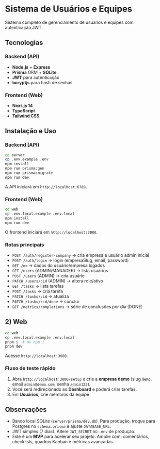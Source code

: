 # Sistema de Usuários e Equipes

Sistema completo de gerenciamento de usuários e equipes com autenticação JWT.

## Tecnologias

### Backend (API)
- **Node.js** + **Express**
- **Prisma** ORM + **SQLite** 
- **JWT** para autenticação
- **bcryptjs** para hash de senhas

### Frontend (Web)
- **Next.js 14** 
- **TypeScript**
- **Tailwind CSS**

## Instalação e Uso

### Backend (API)
```bash
cd server
cp .env.example .env
npm install
npm run prisma:gen
npm run prisma:migrate
npm run dev
```
A API iniciará em `http://localhost:6789`.

### Frontend (Web)
```bash
cd web
cp .env.local.example .env.local
npm install
npm run dev
```
O frontend iniciará em `http://localhost:3000`.

### Rotas principais
- `POST /auth/register-company` → cria empresa e usuário admin inicial
- `POST /auth/login` → login (empresaSlug, email, password)
- `GET /me` → dados do usuário/empresa logados
- `GET /users` (ADMIN/MANAGER) → lista usuários
- `POST /users` (ADMIN) → cria usuário
- `PATCH /users/:id` (ADMIN) → altera role/ativo
- `GET /tasks` → lista tarefas
- `POST /tasks` → cria tarefa
- `PATCH /tasks/:id` → atualiza
- `PATCH /tasks/:id/done` → conclui
- `GET /metrics/completions` → série de conclusões por dia (DONE)

## 2) Web
```bash
cd web
cp .env.local.example .env.local
pnpm i  # ou npm i
pnpm dev
```
Acesse `http://localhost:3000`.

### Fluxo de teste rápido
1. Abra `http://localhost:3000/setup` e crie a **empresa demo** (slug `demo`, email `admin@demo.com`, senha `admin123`).
2. Você será redirecionado ao **Dashboard** e poderá criar tarefas.
3. Em **Usuários**, crie membros da equipe.

## Observações
- Banco local SQLite (`server/prisma/dev.db`). Para produção, troque para Postgres no `schema.prisma` e ajuste `DATABASE_URL`.
- JWT simples (7 dias). Altere `JWT_SECRET` no `.env` de produção.
- Este é um **MVP** para acelerar seu projeto. Amplie com: comentários, checklists, quadros Kanban e métricas avançadas.
